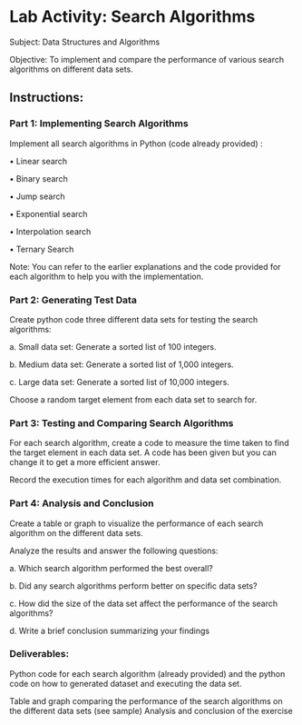 # Lab Activity: Search Algorithms

Subject: Data Structures and Algorithms

Objective: To implement and compare the performance of various search algorithms on different data sets.

## Instructions:

### Part 1: Implementing Search Algorithms

Implement all search algorithms in Python (code already provided) :

• Linear search

• Binary search

• Jump search

• Exponential search

• Interpolation search

• Ternary Search

Note: You can refer to the earlier explanations and the code provided for each algorithm to help you with the
implementation.

### Part 2: Generating Test Data

Create python code three different data sets for testing the search algorithms:

a. Small data set: Generate a sorted list of 100 integers.

b. Medium data set: Generate a sorted list of 1,000 integers.

c. Large data set: Generate a sorted list of 10,000 integers.

Choose a random target element from each data set to search for.

### Part 3: Testing and Comparing Search Algorithms

For each search algorithm, create a code to measure the time taken to find the target element in each
data set. A code has been given but you can change it to get a more efficient answer.

Record the execution times for each algorithm and data set combination.

### Part 4: Analysis and Conclusion

Create a table or graph to visualize the performance of each search algorithm on the different data sets.

Analyze the results and answer the following questions:

a. Which search algorithm performed the best overall?

b. Did any search algorithms perform better on specific data sets?

c. How did the size of the data set affect the performance of the search algorithms?

d. Write a brief conclusion summarizing your findings

### Deliverables:

Python code for each search algorithm (already provided) and the python code on how to generated dataset and
executing the data set.

Table and graph comparing the performance of the search algorithms on the different data sets (see sample)
Analysis and conclusion of the exercise


